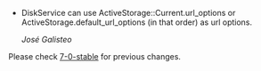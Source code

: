 *   DiskService can use ActiveStorage::Current.url_options or
    ActiveStorage.default_url_options (in that order) as url options.

    *José Galisteo*

Please check [7-0-stable](https://github.com/rails/rails/blob/7-0-stable/activestorage/CHANGELOG.md) for previous changes.
